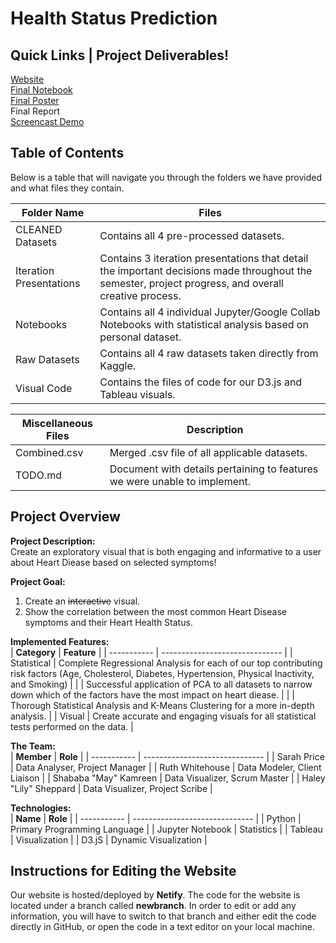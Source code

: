 # Health Status Prediction

## Quick Links | Project Deliverables!

[Website](https://health-status-prediction.netlify.app/)<br/>
[Final Notebook](https://colab.research.google.com/drive/1lKfwkLaYZRL_1_egt3l4mW35W79Hf4g-#scrollTo=UmgFkRxLcj5s)<br/>
[Final Poster](https://cdn-uploads.piazza.com/paste/kk08x4wq9b3144/508d5fcfb73cc03fa125abf3ff2241ecdd3fda18036f786c4bc2b965a2430e88/Health_Status_Prediction_Flyer.pdf)<br/>
Final Report<br/>
[Screencast Demo](https://youtu.be/21AqqWrB0Cw)<br/>

## Table of Contents

Below is a table that will navigate you through the folders we have provided and what files they contain. 

| **Folder Name**          | **Files**                                                    |
| -----------              | ------------------------------                               |
| CLEANED Datasets         | Contains all 4 pre-processed datasets.                       |
| Iteration Presentations  | Contains 3 iteration presentations that detail the important decisions made throughout the semester, project progress, and overall creative process. |
| Notebooks                | Contains all 4 individual Jupyter/Google Collab Notebooks with statistical analysis based on personal dataset.                                        | Project Preparation      | Contains our project Charter and Timeline.                   |
| Raw Datasets             | Contains all 4 raw datasets taken directly from Kaggle.      |
| Visual Code              | Contains the files of code for our D3.js and Tableau visuals.|

| **Miscellaneous Files**  |**Description**                                                                     |
| -----------              | ------------------------------                                                     |
| Combined.csv             | Merged .csv file of all applicable datasets.                                       |
| TODO.md                  | Document with details pertaining to features we were unable to implement.          |

## Project Overview

**Project Description:**<br/>
Create an exploratory visual that is both engaging and informative to a user about Heart Diease based on selected symptoms!

**Project Goal:**<br/>
1. Create an ~~interactive~~ visual.
2. Show the correlation between the most common Heart Disease symptoms and their Heart Health Status.

**Implemented Features:**<br/>
| **Category**             | **Feature**                              |
| -----------              | ------------------------------           |
| Statistical              | Complete Regressional Analysis for each of our top contributing risk factors (Age, Cholesterol, Diabetes, Hypertension, Physical Inactivity, and Smoking)                   |
|                          | Successful application of PCA to all datasets to narrow down which of the factors have the most impact on heart diease.                             |
|                          | Thorough Statistical Analysis and K-Means Clustering for a more in-depth analysis.                                                             |
| Visual                   | Create accurate and engaging visuals for all statistical tests performed on the data.                                                                |

**The Team:**<br/>
| **Member**                 | **Role**                               |
| -----------              | ------------------------------           |
| Sarah Price              | Data Analyser, Project Manager           |
| Ruth Whitehouse          | Data Modeler, Client Liaison             |
| Shababa "May" Kamreen    | Data Visualizer, Scrum Master            |
| Haley "Lily" Sheppard    | Data Visualizer, Project Scribe          |

**Technologies:**<br/>
| **Name**                 | **Role**                                 |
| -----------              | ------------------------------           |
| Python                   | Primary Programming Language             |
| Jupyter Notebook         | Statistics                               |
| Tableau                  | Visualization                            |
| D3.jS                    | Dynamic Visualization                    |

## Instructions for Editing the Website
Our website is hosted/deployed by **Netify**. The code for the website is located under a branch called **newbranch**. In order to edit or add any information, you will have to switch to that branch and either edit the code directly in GitHub, or open the code in a text editor on your local machine.
